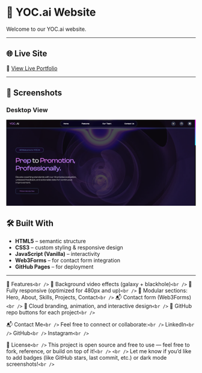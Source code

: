 # 🚀 YOC.ai Website

Welcome to our YOC.ai website.

---

## 🌐 Live Site

🔗 [View Live Portfolio](https://KeshavDeploys.github.io/Portfolio)

---

## 📸 Screenshots

### Desktop View

![Desktop View](images/preview.png)

## 🛠️ Built With

- **HTML5** – semantic structure
- **CSS3** – custom styling & responsive design
- **JavaScript (Vanilla)** – interactivity
- **Web3Forms** – for contact form integration
- **GitHub Pages** – for deployment

---

🎯 Features`<br />`
🎥 Background video effects (galaxy + blackhole)`<br />`
📱 Fully responsive (optimized for 480px and up)`<br />`
🧩 Modular sections: Hero, About, Skills, Projects, Contact`<br />`
📬 Contact form (Web3Forms)`<br />`
🧠 Cloud branding, animation, and interactive design`<br />`
🔗 GitHub repo buttons for each project`<br />`

📬 Contact Me`<br />`
Feel free to connect or collaborate:`<br />`
LinkedIn`<br />`
GitHub`<br />`
Instagram`<br />`

📝 License`<br />`
This project is open source and free to use — feel free to fork, reference, or build on top of it!`<br />`
`<br />`
Let me know if you’d like to add badges (like GitHub stars, last commit, etc.) or dark mode screenshots!`<br />`
